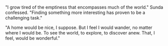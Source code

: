 "I grow tired of the emptiness that encompasses much of the world." Sunda confessed. "Finding something more interesting has proven to be a challenging task."

"A home would be nice, I suppose. But I feel I would wander, no matter where I would be. To see the world, to explore, to discover anew. That, I feel, would be wonderful."